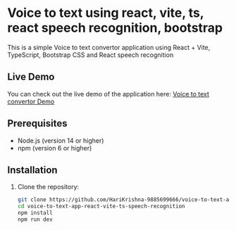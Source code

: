 # Voice to text using react, vite, ts, react speech recognition, bootstrap

This is a simple Voice to text convertor application using React + Vite, TypeScript, Bootstrap CSS and React speech recognition

## Live Demo

You can check out the live demo of the application here: [Voice to text convertor Demo](https://voice-to-text-app-react-vite-ts.netlify.app/)

## Prerequisites

- Node.js (version 14 or higher)
- npm (version 6 or higher)

## Installation

1. Clone the repository:

   ```sh
   git clone https://github.com/HariKrishna-9885699666/voice-to-text-app-react-vite-ts-speech-recognition.git
   cd voice-to-text-app-react-vite-ts-speech-recognition
   npm install
   npm run dev
